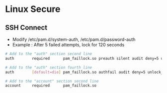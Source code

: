 # Linux Secure
## SSH Connect
- Modify /etc/pam.d/system-auth, /etc/pam.d/password-auth
- Example : After 5 failed attempts, lock for 120 seconds
``` bash
# Add to the "auth" section second line
auth        required      pam_faillock.so preauth silent audit deny=5 unlock_time=120 fail_interval=300

# Add to the "auth" section fourth line
auth        [default=die] pam_faillock.so authfail audit deny=5 unlock_time=120

# Add to the "account" section second line
account     required      pam_faillock.so
```